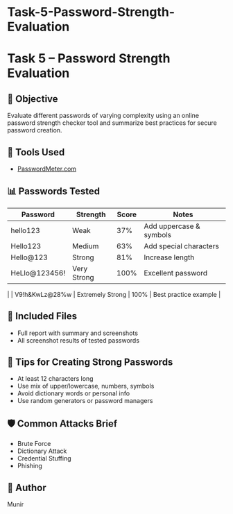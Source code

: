 # Task-5-Password-Strength-Evaluation  

# Task 5 – Password Strength Evaluation

## 🧠 Objective
Evaluate different passwords of varying complexity using an online password strength checker tool and summarize best practices for secure password creation.

## 🔧 Tools Used
- [PasswordMeter.com](https://passwordmeter.com)

## 📊 Passwords Tested
| Password          | Strength   | Score | Notes                      |
|------------------|----------   |-------|----------------------------|
| hello123         | Weak        | 37%   | Add uppercase & symbols    |
| Hello123         | Medium      | 63%   | Add special characters     |
| Hello@123        | Strong      | 81%   | Increase length            |
| HeLlo@123456!    | Very Strong | 100%  | Excellent password  
|
| V9!h&KwLz@28%w   | Extremely Strong | 100% | Best practice example     |

## 📎 Included Files
-  Full report with summary and screenshots
-  All screenshot results of tested passwords

## 🔐 Tips for Creating Strong Passwords
- At least 12 characters long
- Use mix of upper/lowercase, numbers, symbols
- Avoid dictionary words or personal info
- Use random generators or password managers

## 🛡️ Common Attacks Brief
- Brute Force
- Dictionary Attack
- Credential Stuffing
- Phishing

## 📁 Author
Munir
